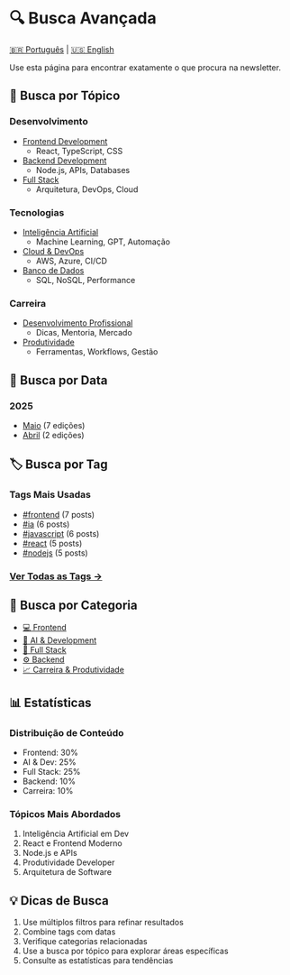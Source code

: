 # 🔍 Busca Avançada

[🇧🇷 Português](#) | [🇺🇸 English](i18n/en-US/SEARCH.md)

Use esta página para encontrar exatamente o que procura na newsletter.

## 🎯 Busca por Tópico

### Desenvolvimento
- [Frontend Development](tags/frontend.md)
  - React, TypeScript, CSS
- [Backend Development](tags/backend.md)
  - Node.js, APIs, Databases
- [Full Stack](tags/fullstack.md)
  - Arquitetura, DevOps, Cloud

### Tecnologias
- [Inteligência Artificial](tags/ai.md)
  - Machine Learning, GPT, Automação
- [Cloud & DevOps](tags/devops.md)
  - AWS, Azure, CI/CD
- [Banco de Dados](tags/database.md)
  - SQL, NoSQL, Performance

### Carreira
- [Desenvolvimento Profissional](tags/career.md)
  - Dicas, Mentoria, Mercado
- [Produtividade](tags/productivity.md)
  - Ferramentas, Workflows, Gestão

## 📅 Busca por Data

### 2025
- [Maio](2025/index.md#maio) (7 edições)
- [Abril](2025/index.md#abril) (2 edições)

## 🏷️ Busca por Tag

### Tags Mais Usadas
- [#frontend](tags/frontend.md) (7 posts)
- [#ia](tags/ai.md) (6 posts)
- [#javascript](tags/javascript.md) (6 posts)
- [#react](tags/react.md) (5 posts)
- [#nodejs](tags/nodejs.md) (5 posts)

### [Ver Todas as Tags →](tags/index.md)

## 🎨 Busca por Categoria

- [💻 Frontend](2025/frontend/)
- [🤖 AI & Development](2025/ai-dev/)
- [🔄 Full Stack](2025/full-stack/)
- [⚙️ Backend](2025/backend/)
- [📈 Carreira & Produtividade](2025/carreira-prod/)

## 📊 Estatísticas

### Distribuição de Conteúdo
- Frontend: 30%
- AI & Dev: 25%
- Full Stack: 25%
- Backend: 10%
- Carreira: 10%

### Tópicos Mais Abordados
1. Inteligência Artificial em Dev
2. React e Frontend Moderno
3. Node.js e APIs
4. Produtividade Developer
5. Arquitetura de Software

## 💡 Dicas de Busca

1. Use múltiplos filtros para refinar resultados
2. Combine tags com datas
3. Verifique categorias relacionadas
4. Use a busca por tópico para explorar áreas específicas
5. Consulte as estatísticas para tendências
